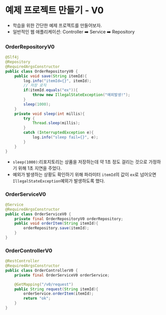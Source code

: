 # 예제 프로젝트 만들기 - V0

- 학습을 위한 간단한 예제 프로젝트를 만들어보자.
- 일반적인 웹 애플리케이션: Controller ➡️ Service ➡️ Repository

### OrderRepositoryV0
```java
@Slf4j
@Repository
@RequiredArgsConstructor
public class OrderRepositoryV0 {
    public void save(String itemId){
        log.info("itemId={}", itemId);
        // 저장 로직
        if(itemId.equals("ex")){
            throw new IllegalStateException("예외발생!");
        }
        sleep(1000);
    }
    private void sleep(int millis){
        try {
            Thread.sleep(millis);
        }
        catch (InterruptedException e){
            log.info("sleep fail={}", e);
        }
    }
}
```
- ``sleep(1000)``:리포지토리는 상품을 저장하는데 약 1초 정도 걸리는 것으로 가정하기 위해 1초 지연을 주었다.
- 예외가 발생하는 상황도 확인하기 위해 파라미터 ``itemId``의 값이 ``ex``로 넘어오면 ``IllegalStateException``예외가 발생하도록 했다.


### OrderServiceV0
```java
@Service
@RequiredArgsConstructor
public class OrderServiceV0 {
    private final OrderRepositoryV0 orderRepository;
    public void orderItem(String itemId){
        orderRepository.save(itemId);
    }
}
```

### OrderControllerV0

```java
@RestController
@RequiredArgsConstructor
public class OrderControllerV0 {
    private final OrderServiceV0 orderService;

    @GetMapping("/v0/request")
    public String request(String itemId){
        orderService.orderItem(itemId);
        return "ok";
    }
}
```